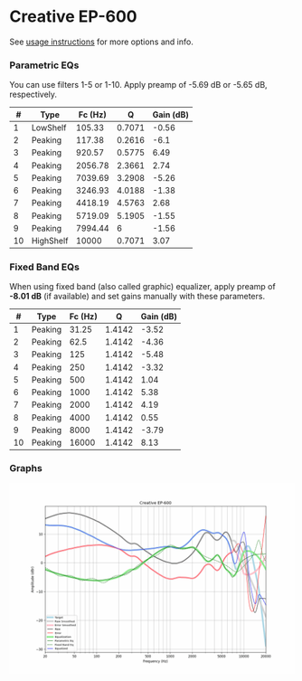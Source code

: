 # Creative EP-600
See [usage instructions](https://github.com/jaakkopasanen/AutoEq#usage) for more options and info.

### Parametric EQs
You can use filters 1-5 or 1-10. Apply preamp of -5.69 dB or -5.65 dB, respectively.

|   # | Type      |   Fc (Hz) |      Q |   Gain (dB) |
|-----|-----------|-----------|--------|-------------|
|   1 | LowShelf  |    105.33 | 0.7071 |       -0.56 |
|   2 | Peaking   |    117.38 | 0.2616 |       -6.1  |
|   3 | Peaking   |    920.57 | 0.5775 |        6.49 |
|   4 | Peaking   |   2056.78 | 2.3661 |        2.74 |
|   5 | Peaking   |   7039.69 | 3.2908 |       -5.26 |
|   6 | Peaking   |   3246.93 | 4.0188 |       -1.38 |
|   7 | Peaking   |   4418.19 | 4.5763 |        2.68 |
|   8 | Peaking   |   5719.09 | 5.1905 |       -1.55 |
|   9 | Peaking   |   7994.44 | 6      |       -1.56 |
|  10 | HighShelf |  10000    | 0.7071 |        3.07 |

### Fixed Band EQs
When using fixed band (also called graphic) equalizer, apply preamp of **-8.01 dB** (if available) and set gains manually with these parameters.

|   # | Type    |   Fc (Hz) |      Q |   Gain (dB) |
|-----|---------|-----------|--------|-------------|
|   1 | Peaking |     31.25 | 1.4142 |       -3.52 |
|   2 | Peaking |     62.5  | 1.4142 |       -4.36 |
|   3 | Peaking |    125    | 1.4142 |       -5.48 |
|   4 | Peaking |    250    | 1.4142 |       -3.32 |
|   5 | Peaking |    500    | 1.4142 |        1.04 |
|   6 | Peaking |   1000    | 1.4142 |        5.38 |
|   7 | Peaking |   2000    | 1.4142 |        4.19 |
|   8 | Peaking |   4000    | 1.4142 |        0.55 |
|   9 | Peaking |   8000    | 1.4142 |       -3.79 |
|  10 | Peaking |  16000    | 1.4142 |        8.13 |

### Graphs
![](./Creative%20EP-600.png)
